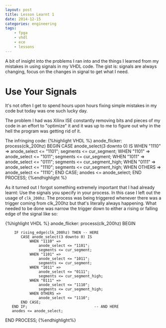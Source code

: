 ```yaml
---
layout: post
title: Lesson Learnt 1
date: 2014-12-15
categories: engineering
tags:
    - fpga
    - vhdl
    - ece
    - lessons
---
```


A bit of insight into the problems I ran into and the things I learned from my mistakes in using signals in my VHDL code.  The gist is: signals are always changing, focus on the changes in signal to get what I need.

# Use Your Signals
It's not often I get to spend hours upon hours fixing simple mistakes in my code but today was one such lucky day.

The problem I had was Xilinx ISE constantly removing bits and pieces of my code in an effort to "optimize" it and it was up to me to figure out why in the hell the program was getting rid of it.

The infringing code:
{%highlight VHDL %}
anode_flicker: process(clk_200hz)
   BEGIN
       CASE anode_select(3 downto 0) IS
           WHEN "1110" =>
               anode_select <= "1101";
               segments <= cur_segment;
           WHEN "1101" =>
               anode_select <= "1011";
               segments <= cur_segment;
           WHEN "1011" =>
               anode_select <= "0111";
               segments <= cur_segment_high;
           WHEN "0111" =>
               anode_select <= "1110";
               segments <= cur_segment_high;
           WHEN OTHERS =>
               anode_select <= "1110";
       END CASE;
       anodes <= anode_select;
   END PROCESS;
{%endhighlight %}

As it turned out I forgot something extremely important that I had already learnt: Use the signals you specify in your process. In this case I left out the usage of `clk_200hz`. The process was being triggered whenever there was a trigger coming from clk_200hz but that's literally always happening. What needed to be done was narrow the trigger down to either a rising or falling edge of the signal like so:

{%highlight VHDL %}
anode_flicker: process(clk_200hz)
   BEGIN

        IF rising_edge(clk_200hz) THEN -- HERE
           CASE anode_select(3 downto 0) IS
               WHEN "1110" =>
                   anode_select <= "1101";
                   segments <= cur_segment;
               WHEN "1101" =>
                   anode_select <= "1011";
                   segments <= cur_segment;
               WHEN "1011" =>
                   anode_select <= "0111";
                   segments <= cur_segment_high;
               WHEN "0111" =>
                   anode_select <= "1110";
                   segments <= cur_segment_high;
               WHEN OTHERS =>
                   anode_select <= "1110";
           END CASE;
       END IF;                              -- AND HERE
       anodes <= anode_select;
   END PROCESS;
{%endhighlight%}
